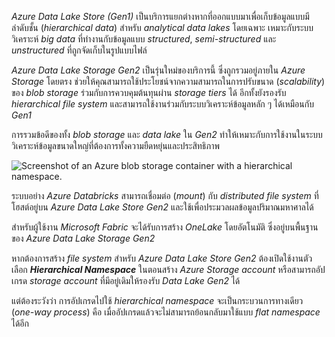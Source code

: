 
_Azure Data Lake Store (Gen1)_ เป็นบริการแยกต่างหากที่ออกแบบมาเพื่อเก็บข้อมูลแบบมีลำดับชั้น (_hierarchical data_) สำหรับ _analytical data lakes_ โดยเฉพาะ เหมาะกับระบบวิเคราะห์ _big data_ ที่ทำงานกับข้อมูลแบบ _structured_, _semi-structured_ และ _unstructured_ ที่ถูกจัดเก็บในรูปแบบไฟล์

_Azure Data Lake Storage Gen2_ เป็นรุ่นใหม่ของบริการนี้ ซึ่งถูกรวมอยู่ภายใน _Azure Storage_ โดยตรง ช่วยให้คุณสามารถใช้ประโยชน์จากความสามารถในการปรับขนาด (_scalability_) ของ _blob storage_ ร่วมกับการควบคุมต้นทุนผ่าน _storage tiers_ ได้ อีกทั้งยังรองรับ _hierarchical file system_ และสามารถใช้งานร่วมกับระบบวิเคราะห์ข้อมูลหลัก ๆ ได้เหมือนกับ _Gen1_

การรวมข้อดีของทั้ง _blob storage_ และ _data lake_ ใน _Gen2_ ทำให้เหมาะกับการใช้งานในระบบวิเคราะห์ข้อมูลขนาดใหญ่ที่ต้องการทั้งความยืดหยุ่นและประสิทธิภาพ

![Screenshot of an Azure blob storage container with a hierarchical namespace.](https://learn.microsoft.com/en-us/training/wwl-data-ai/explore-provision-deploy-non-relational-data-services-azure/media/azure-data-lake.png)


ระบบอย่าง _Azure Databricks_ สามารถเชื่อมต่อ (_mount_) กับ _distributed file system_ ที่โฮสต์อยู่บน _Azure Data Lake Store Gen2_ และใช้เพื่อประมวลผลข้อมูลปริมาณมหาศาลได้

สำหรับผู้ใช้งาน _Microsoft Fabric_ จะได้รับการสร้าง _OneLake_ โดยอัตโนมัติ ซึ่งอยู่บนพื้นฐานของ _Azure Data Lake Storage Gen2_

หากต้องการสร้าง _file system_ สำหรับ _Azure Data Lake Store Gen2_ ต้องเปิดใช้งานตัวเลือก _**Hierarchical Namespace**_ ในตอนสร้าง _Azure Storage account_ หรือสามารถอัปเกรด _storage account_ ที่มีอยู่เดิมให้รองรับ _Data Lake Gen2_ ได้

แต่ต้องระวังว่า การอัปเกรดไปใช้ _hierarchical namespace_ จะเป็นกระบวนการทางเดียว (_one-way process_) คือ เมื่ออัปเกรดแล้วจะไม่สามารถย้อนกลับมาใช้แบบ _flat namespace_ ได้อีก